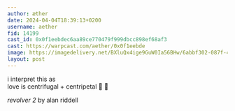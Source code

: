 ```yaml
---
author: æther
date: 2024-04-04T18:39:13+0200
username: aether
fid: 14199
cast_id: 0x0f1eebdec6aa89ce770479f999dbcc898ef68af3
cast: https://warpcast.com/aether/0x0f1eebde
image: https://imagedelivery.net/BXluQx4ige9GuW0Ia56BHw/6abbf302-087f-47df-c154-d75078586400/original
layout: post
---
```

i interpret this as  
love is centrifugal + centripetal 🤍 🖤   
  
*revolver 2* by alan riddell  

<img src='https://imagedelivery.net/BXluQx4ige9GuW0Ia56BHw/6abbf302-087f-47df-c154-d75078586400/original' alt='' referrerpolicy='no-referrer'/>